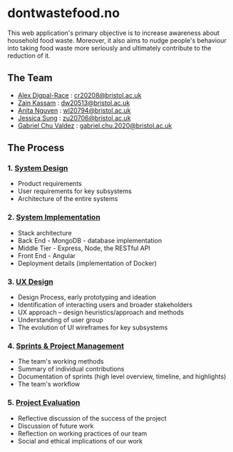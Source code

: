 # **dontwastefood.no**

This web application's primary objective is to increase awareness about household food waste. Moreover, it also aims to nudge people's behaviour into taking food waste more seriously and ultimately contribute to the reduction of it.

## **The Team**
* [Alex Digpal-Race](https://github.com/alexDigpalRace) : <cr20208@bristol.ac.uk>
* [Zain Kassam](https://github.com/Zainzzkk) : <dw20513@bristol.ac.uk>
* [Anita Nguyen](https://github.com/ng0c) : <wl20794@bristol.ac.uk>
* [Jessica Sung](https://github.com/jessicaksung) : <zu20706@bristol.ac.uk>
* [Gabriel Chu Valdez](https://github.com/gabrielchuv) : <gabriel.chu.2020@bristol.ac.uk>

## **The Process**

### 1. [System Design](Portfolio/SystemDesign.md)
* Product requirements
* User requirements for key subsystems
* Architecture of the entire systems

### 2. [System Implementation](Portfolio/SystemImplementation.md)
* Stack architecture
* Back End - MongoDB - database implementation
* Middle Tier - Express, Node, the RESTful API
* Front End - Angular
* Deployment details (implementation of Docker)

### 3. [UX Design](Portfolio/UXDesign.md)
* Design Process, early prototyping and ideation
* Identification of interacting users and broader stakeholders
* UX approach – design heuristics/approach and methods
* Understanding of user group
* The evolution of UI wireframes for key subsystems

### 4. [Sprints & Project Management](Portfolio/SprintsAndProjectManagement.md)
* The team's working methods
* Summary of individual contributions
* Documentation of sprints (high level overview, timeline, and highlights)
* The team's workflow

### 5. [Project Evaluation](Portfolio/ProjectEvaluation.md)
* Reflective discussion of the success of the project
* Discussion of future work
* Reflection on working practices of our team
* Social and ethical implications of our work
